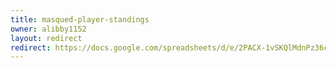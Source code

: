 ```yaml
---
title: masqued-player-standings
owner: alibby1152
layout: redirect
redirect: https://docs.google.com/spreadsheets/d/e/2PACX-1vSKQlMdnPz36cJBnTN519OpNoXhg1g0UEp2Tv-jnngxmzRI1NC9Gf7LobdXS6IwnNKNMEOjq-f0p0Rr/pubhtml
---
```

